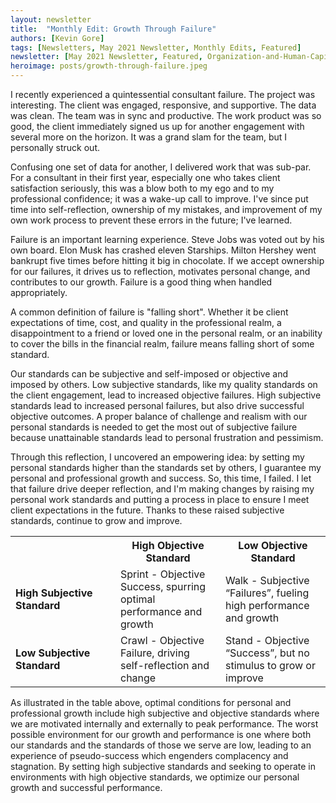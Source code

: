 ```yaml
---
layout: newsletter
title:  "Monthly Edit: Growth Through Failure"
authors: [Kevin Gore]
tags: [Newsletters, May 2021 Newsletter, Monthly Edits, Featured]
newsletter: [May 2021 Newsletter, Featured, Organization-and-Human-Capital, Deliberate-Thinking]
heroimage: posts/growth-through-failure.jpeg
---
```

I recently experienced a quintessential consultant failure. The project was interesting. The client was engaged, responsive, and supportive. The data was clean. The team was in sync and productive. The work product was so good, the client immediately signed us up for another engagement with several more on the horizon. It was a grand slam for the team, but I personally struck out.

Confusing one set of data for another, I delivered work that was sub-par. For a consultant in their first year, especially one who takes client satisfaction seriously, this was a blow both to my ego and to my professional confidence; it was a wake-up call to improve. I've since put time into self-reflection, ownership of my mistakes, and improvement of my own work process to prevent these errors in the future; I've learned.

Failure is an important learning experience. Steve Jobs was voted out by his own board. Elon Musk has crashed eleven Starships. Milton Hershey went bankrupt five times before hitting it big in chocolate. If we accept ownership for our failures, it drives us to reflection, motivates personal change, and contributes to our growth. Failure is a good thing when handled appropriately.

A common definition of failure is "falling short". Whether it be client expectations of time, cost, and quality in the professional realm, a disappointment to a friend or loved one in the personal realm, or an inability to cover the bills in the financial realm, failure means falling short of some standard. 

Our standards can be subjective and self-imposed or objective and imposed by others. Low subjective standards, like my quality standards on the client engagement, lead to increased objective failures. High subjective standards lead to increased personal failures, but also drive successful objective outcomes. A proper balance of challenge and realism with our personal standards is needed to get the most out of subjective failure because unattainable standards lead to personal frustration and pessimism.

Through this reflection, I uncovered an empowering idea: by setting my personal standards higher than the standards set by others, I guarantee my personal and professional growth and success. So, this time, I failed. I let that failure drive deeper reflection, and I'm making changes by raising my personal work standards and putting a process in place to ensure I meet client expectations in the future. Thanks to these raised subjective standards, continue to grow and improve. 

<table>
  <tr>
    <th style="width:25%;"></th>
    <th style="width:25%;">High Objective Standard</th>
    <th style="width:25%;">Low Objective Standard</th>
   </tr>
  <tr>
    <td><b>High Subjective Standard</b></td>
    <td>Sprint - Objective Success, spurring optimal performance and growth</td>
    <td>Walk - Subjective “Failures”, fueling high performance and growth</td>  
  </tr>
  <tr>
    <td><b>Low Subjective Standard</b></td>
    <td>Crawl - Objective Failure, driving self-reflection and change</td>
    <td>Stand - Objective “Success”, but no stimulus to grow or improve</td>  
  </tr>
</table>

As illustrated in the table above, optimal conditions for personal and professional growth include high subjective and objective standards where we are motivated internally and externally to peak performance. The worst possible environment for our growth and performance is one where both our standards and the standards of those we serve are low, leading to an experience of pseudo-success which engenders complacency and stagnation. By setting high subjective standards and seeking to operate in environments with high objective standards, we optimize our personal growth and successful performance.

